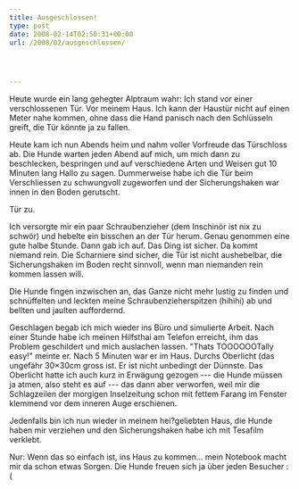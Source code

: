 ```yaml
---
title: Ausgeschlossen!
type: post
date: 2008-02-14T02:50:31+00:00
url: /2008/02/ausgeschlossen/




---
```

Heute wurde ein lang gehegter Alptraum wahr: Ich stand vor einer verschlossenen Tür. Vor meinem Haus. Ich kann der Haustür nicht auf einen Meter nahe kommen, ohne dass die Hand panisch nach den Schlüsseln greift, die Tür könnte ja zu fallen.

Heute kam ich nun Abends heim und nahm voller Vorfreude das Türschloss ab. Die Hunde warten jeden Abend auf mich, um mich dann zu beschlecken, bespringen und auf verschiedene Arten und Weisen gut 10 Minuten lang Hallo zu sagen. Dummerweise habe ich die Tür beim Verschliessen zu schwungvoll zugeworfen und der Sicherungshaken war innen in den Boden gerutscht.

Tür zu.

Ich versorgte mir ein paar Schraubenzieher (dem Inschinör ist nix zu schwör) und hebelte ein bisschen an der Tür herum. Genau genommen eine gute halbe Stunde. Dann gab ich auf. Das Ding ist sicher. Da kommt niemand rein. Die Scharniere sind sicher, die Tür ist nicht aushebelbar, die Sicherungshaken im Boden recht sinnvoll, wenn man niemanden rein kommen lassen will.

Die Hunde fingen inzwischen an, das Ganze nicht mehr lustig zu finden und schnüffelten und leckten meine Schraubenzieherspitzen (hihihi) ab und bellten und jaulten auffordernd.

Geschlagen begab ich mich wieder ins Büro und simulierte Arbeit. Nach einer Stunde habe ich meinen Hilfsthai am Telefon erreicht, ihm das Problem geschildert und mich auslachen lassen. "Thats <span class="caps">TOOOOOOT</span>ally easy!" meinte er. Nach 5 Minuten war er im Haus. Durchs Oberlicht (das ungefähr 30&#215;30cm gross ist. Er ist nicht unbedingt der Dünnste. Das Oberlicht hatte ich auch kurz in Erwägung gezogen --- die Hunde müssen ja atmen, also steht es auf --- das dann aber verworfen, weil mir die Schlagzeilen der morgigen Inselzeitung schon mit fettem Farang im Fenster klemmend vor dem inneren Auge erschienen.

Jedenfalls bin ich nun wieder in meinem hei?geliebten Haus, die Hunde haben mir verziehen und den Sicherungshaken habe ich mit Tesafilm verklebt.

Nur: Wenn das so einfach ist, ins Haus zu kommen... mein Notebook macht mir da schon etwas Sorgen. Die Hunde freuen sich ja über jeden Besucher :(

